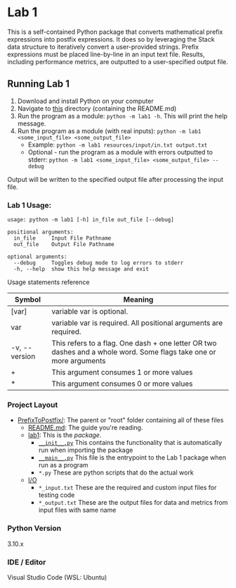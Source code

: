 # Lab 1

This is a self-contained Python package that converts mathematical prefix
expressions into postfix expressions. It does so by leveraging the Stack data
structure to iteratively convert a user-provided strings. Prefix expressions
must be placed line-by-line in an input text file. Results, including
performance metrics, are outputted to a user-specified output file.

## Running Lab 1

1. Download and install Python on your computer
2. Navigate to [this](.) directory (containing the README.md)
3. Run the program as a module: `python -m lab1 -h`. This will print the help message.
4. Run the program as a module (with real inputs): `python -m lab1 <some_input_file> <some_output_file>`
   - Example: `python -m lab1 resources/input/in.txt output.txt`
   - Optional - run the program as a module with errors outputted to stderr:
     `python -m lab1 <some_input_file> <some_output_file> --debug`

Output will be written to the specified output file after processing the input file.

### Lab 1 Usage:

```commandline
usage: python -m lab1 [-h] in_file out_file [--debug]

positional arguments:
  in_file     Input File Pathname
  out_file    Output File Pathname

optional arguments:
  --debug     Toggles debug mode to log errors to stderr
  -h, --help  show this help message and exit
```

Usage statements reference

| Symbol        | Meaning                                                                                                            |
| ------------- | ------------------------------------------------------------------------------------------------------------------ |
| [var]         | variable var is optional.                                                                                          |
| var           | variable var is required. All positional arguments are required.                                                   |
| -v, --version | This refers to a flag. One dash + one letter OR two dashes and a whole word. Some flags take one or more arguments |
| +             | This argument consumes 1 or more values                                                                            |
| \*            | This argument consumes 0 or more values                                                                            |

### Project Layout

- [PrefixToPostfix/](.): The parent or "root" folder containing all of these files
  - [README.md](README.md):
    The guide you're reading.
  - [lab1](lab1):
    This is the _package_.
    - [`__init__.py`](lab1/__init__.py)
      This contains the functionality that is automatically run when importing the package
    - [`__main__.py`](lab1/__main__.py)
      This file is the entrypoint to the Lab 1 package when run as a program
    - `*.py`
      These are python scripts that do the actual work
  - [I/O](resources)
    - `*_input.txt`
      These are the required and custom input files for testing code
    - `*_output.txt`
      These are the output files for data and metrics from input files with same name

### Python Version

3.10.x

### IDE / Editor

Visual Studio Code (WSL: Ubuntu)
